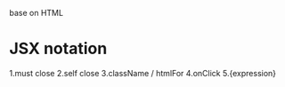 base on HTML
# JSX notation
1.must close
2.self close
3.className / htmlFor
4.onClick
5.{expression}
